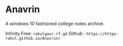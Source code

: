 # Anavrin
A windows 10 fashioned college notes archive.

Infinity Free: ```rahulgaur.rf.gd```
Github       : ```https://https-rahul.github.io/Anavrin/```
